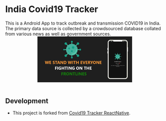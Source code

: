 # India Covid19 Tracker
This is a Android App to track outbreak and transmission COVID19 in India.
The primary data source is collected by a crowdsourced database collated from various news as well as government sources.
<br/>
<img style="display: block;margin: 0 auto;" src="screenshoot/banner.jpg" width="300px" /><br>

## Development

- This project is forked from [Covid19 Tracker ReactNative](https://github.com/rbayuokt/Covid19-Tracker-ReactNative).